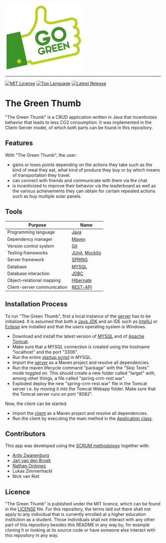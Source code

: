 <img src=img/green_thumb_logo.png alt="The Green Thumb Logo" width="252" height="216">

--------------------------------------------------------------------------------
[![MIT License](https://img.shields.io/badge/license-MIT-green.svg)](https://github.com/johanneshagspiel/green-thumb/LICENSE)
[![Top Language](https://img.shields.io/github/languages/top/johanneshagspiel/the-green-thumb)](https://github.com/johanneshagspiel/green-thumb)
[![Latest Release](https://img.shields.io/github/v/release/johanneshagspiel/the-green-thumb)](https://github.com/johanneshagspiel/green-thumb/releases/)

# The Green Thumb

"The Green Thumb" is a CRUD application written in Java that incentivizes behavior that leads to less CO2 consumption. It was implemented in the Client-Server model, of which both parts can be found in this repository.

## Features

With "The Green Thumb", the user:

- gains or loses points depending on the actions they take such as the kind of meal they eat, what kind of produce they buy or by which means of transportation they travel.
- can connect with friends and communicate with them via the chat.
- is incentivized to improve their behavior via the leaderboard as well as the various achievements they can obtain for certain repeated actions such as buy multiple solar panels. 

## Tools

| Purpose                     | Name                                                                      |
|-----------------------------|---------------------------------------------------------------------------|
| Programming language        | [Java](https://openjdk.org/)                                              |
| Dependency manager          | [Maven](https://maven.apache.org/)                                        |
| Version control system | [Git](https://git-scm.com/)          |
| Testing frameworks          | [JUnit](https://junit.org/junit5/), [Mockito](https://site.mockito.org/)  |
| Server framework            | [SPRING](https://spring.io/)                                              |
| Database                    | [MYSQL](https://www.mysql.com/)                                           |
| Database interaction        | [JDBC](https://en.wikipedia.org/wiki/Java_Database_Connectivity)     |
| Object–relational mapping   | [Hibernate](https://hibernate.org/)                                       |
| Client-server communication | [REST-API](https://en.wikipedia.org/wiki/Representational_state_transfer) |

## Installation Process

To run "The Green Thumb", first a local instance of the [server](https://github.com/johanneshagspiel/the-green-thumb/tree/main/src/Server/TestServer) has to be initialized. It is assumed that both a [Java JDK](https://openjdk.org/) and an IDE such as [IntelliJ](https://www.jetbrains.com/idea/) or [Eclipse](https://www.eclipse.org/ide/) are installed and that the users operating system is Windows.

- Download and install the latest version of [MYSQL](https://dev.mysql.com/downloads/) and of [Apache Tomcat](https://tomcat.apache.org/).
- Make sure that a MYSQL connection is created using the hostname "localhost" and the port "3306".
- Run the entire [startup script](https://github.com/johanneshagspiel/the-green-thumb/blob/main/src/Server/TestServer/sql-script/startup_script.sql) in MYSQL.
- Import the [server](https://github.com/johanneshagspiel/the-green-thumb/tree/main/src/Server/TestServer) as a Maven project and resolve all dependencies.
- Run the maven lifecycle command "package" with the "Skip Tests" mode toggled on. This should create a new folder called "target" with, among other things, a file called "spring-crm-rest.war". 
- Exploded deploy the new "spring-crm-rest.war" file in the Tomcat server i.e. by moving it into the Tomcat Webapp folder. Make sure that the Tomcat server runs on port "8082".

Now, the client can be started.

- Import the [client](https://github.com/johanneshagspiel/the-green-thumb/tree/main/src/client) as a Maven project and resolve all dependencies.
- Run the client by executing the main method in the [Application class](https://github.com/johanneshagspiel/the-green-thumb/tree/main/src/client/src/main/java/gui/Application.java).

## Contributors

This app was developed using the [SCRUM methodology](https://www.scrum.org/resources/what-is-scrum) together with:

- [Ardy Zwanenburg](https://github.com/ArdyZ)
- [Jari van den Broek](https://github.com/jarivdbroek12)
- [Nathan Ordonez](https://github.com/nataxcan)
- Lukas Zimmerhackl
- Nick van Riet

## Licence

"The Green Thumb" is published under the MIT licence, which can be found in the [LICENSE](LICENSE) file. For this repository, the terms laid out there shall not apply to any individual that is currently enrolled at a higher education institution as a student. Those individuals shall not interact with any other part of this repository besides this README in any way by, for example cloning it or looking at its source code or have someone else interact with this repository in any way.
